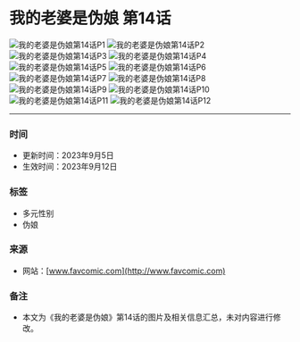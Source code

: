 # 我的老婆是伪娘 第14话

![我的老婆是伪娘第14话P1](https://cdn.favcomic.com/file/e-media/image/comic/887301391243157504/14/1.webp) 
![我的老婆是伪娘第14话P2](https://cdn.favcomic.com/file/e-media/image/comic/887301391243157504/14/2.webp) 
![我的老婆是伪娘第14话P3](https://cdn.favcomic.com/file/e-media/image/comic/887301391243157504/14/3.webp) 
![我的老婆是伪娘第14话P4](https://cdn.favcomic.com/file/e-media/static/image/placeholder.webp) 
![我的老婆是伪娘第14话P5](https://cdn.favcomic.com/file/e-media/static/image/placeholder.webp) 
![我的老婆是伪娘第14话P6](https://cdn.favcomic.com/file/e-media/static/image/placeholder.webp) 
![我的老婆是伪娘第14话P7](https://cdn.favcomic.com/file/e-media/static/image/placeholder.webp) 
![我的老婆是伪娘第14话P8](https://cdn.favcomic.com/file/e-media/static/image/placeholder.webp) 
![我的老婆是伪娘第14话P9](https://cdn.favcomic.com/file/e-media/static/image/placeholder.webp) 
![我的老婆是伪娘第14话P10](https://cdn.favcomic.com/file/e-media/static/image/placeholder.webp) 
![我的老婆是伪娘第14话P11](https://cdn.favcomic.com/file/e-media/static/image/placeholder.webp) 
![我的老婆是伪娘第14话P12](https://cdn.favcomic.com/file/e-media/static/image/placeholder.webp) 

---

### 时间
- 更新时间：2023年9月5日
- 生效时间：2023年9月12日

### 标签
- 多元性别
- 伪娘

### 来源
- 网站：[www.favcomic.com](http://www.favcomic.com)

### 备注
- 本文为《我的老婆是伪娘》第14话的图片及相关信息汇总，未对内容进行修改。